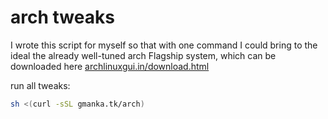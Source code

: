 # arch tweaks

I wrote this script for myself so that with one command I could bring to the ideal the already well-tuned arch Flagship system, which can be downloaded here [archlinuxgui.in/download.html](https://archlinuxgui.in/download.html)

run all tweaks:

```bash
sh <(curl -sSL gmanka.tk/arch)
```
